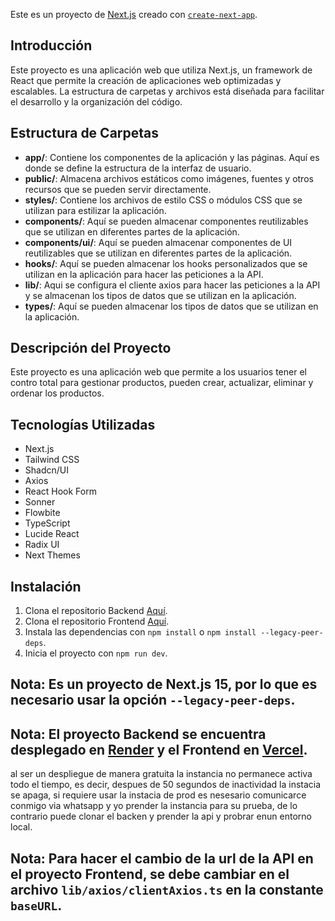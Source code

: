 Este es un proyecto de [Next.js](https://nextjs.org) creado con [`create-next-app`](https://nextjs.org/docs/app/api-reference/cli/create-next-app).

## Introducción

Este proyecto es una aplicación web que utiliza Next.js, un framework de React que permite la creación de aplicaciones web optimizadas y escalables. La estructura de carpetas y archivos está diseñada para facilitar el desarrollo y la organización del código.

## Estructura de Carpetas

- **app/**: Contiene los componentes de la aplicación y las páginas. Aquí es donde se define la estructura de la interfaz de usuario.
- **public/**: Almacena archivos estáticos como imágenes, fuentes y otros recursos que se pueden servir directamente.
- **styles/**: Contiene los archivos de estilo CSS o módulos CSS que se utilizan para estilizar la aplicación.
- **components/**: Aquí se pueden almacenar componentes reutilizables que se utilizan en diferentes partes de la aplicación.
- **components/ui/**: Aquí se pueden almacenar componentes de UI reutilizables que se utilizan en diferentes partes de la aplicación.
- **hooks/**: Aquí se pueden almacenar los hooks personalizados que se utilizan en la aplicación para hacer las peticiones a la API.
- **lib/**: Aqui se configura el cliente axios para hacer las peticiones a la API y se almacenan los tipos de datos que se utilizan en la aplicación.
- **types/**: Aquí se pueden almacenar los tipos de datos que se utilizan en la aplicación.

## Descripción del Proyecto

Este proyecto es una aplicación web que permite a los usuarios tener el contro total para gestionar productos, pueden crear, actualizar, eliminar y ordenar los productos.


## Tecnologías Utilizadas

- Next.js
- Tailwind CSS
- Shadcn/UI
- Axios
- React Hook Form
- Sonner
- Flowbite
- TypeScript
- Lucide React
- Radix UI
- Next Themes

## Instalación

1. Clona el repositorio Backend [Aquí](https://github.com/c-correa/technical-test-node.git).
2. Clona el repositorio Frontend [Aquí](https://github.com/c-correa/technical-test-front.git).
3. Instala las dependencias con `npm install` o `npm install --legacy-peer-deps`.
4. Inicia el proyecto con `npm run dev`.

## Nota: Es un proyecto de Next.js 15, por lo que es necesario usar la opción `--legacy-peer-deps`.


## Nota: El proyecto Backend se encuentra desplegado en [Render](https://technical-test-api-node.onrender.com) y el Frontend en [Vercel](https://technical-test-front.vercel.app).

al ser un despliegue de manera gratuita la instancia no permanece activa todo el tiempo, es decir, despues de 50 segundos de inactividad la instacia se apaga, si requiere usar la instacia de prod es nesesario comunicarce conmigo via whatsapp y yo prender la instancia para su prueba, de lo contrario puede clonar el backen y prender la api y probrar enun entorno local.

## Nota: Para hacer el cambio de la url de la API en el proyecto Frontend, se debe cambiar en el archivo `lib/axios/clientAxios.ts` en la constante `baseURL`.